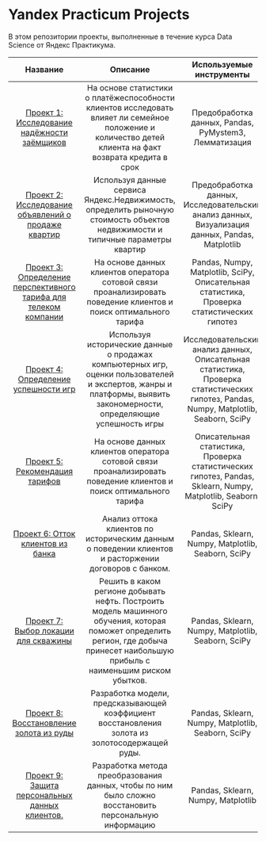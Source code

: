 # Yandex Practicum Projects

В этом репозитории проекты, выполненные в течение курса Data Science от Яндекс Практикума.

| Название | Описание | Используемые инструменты |
| :--------------------: | :---------------------: |:---------------------------:|
| [Проект 1: Исследование надёжности заёмщиков](https://github.com/evdokimari/yandex_practicum_projects/tree/main/Project_1_preprocessing) | На основе статистики о платёжеспособности клиентов исследовать влияет ли семейное положение и количество детей клиента на факт возврата кредита в срок | Предобработка данных, Pandas, PyMystem3, Лемматизация |
| [Проект 2: Исследование объявлений о продаже квартир](https://github.com/evdokimari/yandex_practicum_projects/tree/main/Project_2_exploratory_data_analysis) | Используя данные сервиса Яндекс.Недвижимость, определить рыночную стоимость объектов недвижимости и типичные параметры квартир | Предобработка данных, Исследовательский анализ данных, Визуализация данных, Pandas, Matplotlib|
| [Проект 3: Определение перспективного тарифа для телеком компании](https://github.com/evdokimari/yandex_practicum_projects/tree/main/Project_3_statistical_data_analysis) | На основе данных клиентов оператора сотовой связи проанализировать поведение клиентов и поиск оптимального тарифа | Pandas, Numpy, Matplotlib, SciPy, Описательная статистика, Проверка статистических гипотез|
| [Проект 4: Определение успешности игр](https://github.com/evdokimari/yandex_practicum_projects/tree/main/Project_4_games_analysis) | Используя исторические данные о продажах компьютерных игр, оценки пользователей и экспертов, жанры и платформы, выявить закономерности, определяющие успешность игры | Исследовательский анализ данных, Описательная статистика, Проверка статистических гипотез, Pandas, Numpy, Matplotlib, Seaborn, SciPy |
| [Проект 5: Рекомендация тарифов](https://github.com/evdokimari/yandex_practicum_projects/tree/main/Project_5_starting_ML) | На основе данных клиентов оператора сотовой связи проанализировать поведение клиентов и поиск оптимального тарифа | Описательная статистика, Проверка статистических гипотез, Pandas, Sklearn, Numpy, Matplotlib, Seaborn, SciPy|
| [Проект 6: Отток клиентов из банка](https://github.com/evdokimari/yandex_practicum_projects/tree/main/Project_6_supervised_learning) | Анализ оттока клиентов по историческим данным о поведении клиентов и расторжении договоров с банком. | Pandas, Sklearn, Numpy, Matplotlib, Seaborn, SciPy|
| [Проект 7: Выбор локации для скважины](https://github.com/evdokimari/yandex_practicum_projects/tree/main/Project_7_ML_in_business) | Решить в каком регионе добывать нефть. Построить модель машинного обучения, которая поможет определить регион, где добыча принесет наибольшую прибыль с наименьшим риском убытков. | Pandas, Sklearn, Numpy, Matplotlib, Seaborn, SciPy|
| [Проект 8: Восстановление золота из руды](https://github.com/evdokimari/yandex_practicum_projects/tree/main/Project_8_gold_recovery) | Разработка модели, предсказывающей коэффициент восстановления золота из золотосодержащей руды. | Pandas, Sklearn, Numpy, Matplotlib, Seaborn, SciPy|
| [Проект 9: Защита персональных данных клиентов.](https://github.com/evdokimari/yandex_practicum_projects/tree/main/Project_9_insurance) | Разработка метода преобразования данных, чтобы по ним было сложно восстановить персональную информацию | Pandas, Sklearn, Numpy, Matplotlib |

